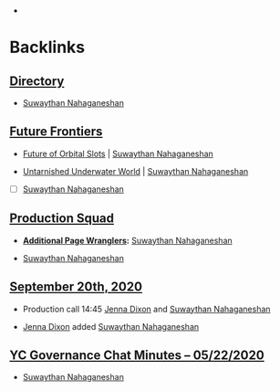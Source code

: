- 

# Backlinks
## [Directory](<Directory.md>)
- [Suwaythan Nahaganeshan](<Suwaythan Nahaganeshan.md>)

## [Future Frontiers](<Future Frontiers.md>)
- [Future of Orbital Slots](https://docs.google.com/presentation/d/1zNjdVUgTuU7Xne1xcGz6e-j3sAoKAnqjGM8HKmLEosg/edit?pli=1[slide](<slide.md>)=id.g86ae70180b_36_60) | [Suwaythan Nahaganeshan](<Suwaythan Nahaganeshan.md>)

- [Untarnished Underwater World](https://docs.google.com/presentation/d/1zNjdVUgTuU7Xne1xcGz6e-j3sAoKAnqjGM8HKmLEosg/edit?pli=1[slide](<slide.md>)=id.g86ae70180b_36_151) | [Suwaythan Nahaganeshan](<Suwaythan Nahaganeshan.md>)

- [ ] [Suwaythan Nahaganeshan](<Suwaythan Nahaganeshan.md>)

## [Production Squad](<Production Squad.md>)
- **[Additional Page Wranglers](<Additional Page Wranglers.md>):** [Suwaythan Nahaganeshan](<Suwaythan Nahaganeshan.md>)

- [Suwaythan Nahaganeshan](<Suwaythan Nahaganeshan.md>)

## [September 20th, 2020](<September 20th, 2020.md>)
- Production call 14:45 [Jenna Dixon](<Jenna Dixon.md>) and [Suwaythan Nahaganeshan](<Suwaythan Nahaganeshan.md>)

- [Jenna Dixon](<Jenna Dixon.md>) added [Suwaythan Nahaganeshan](<Suwaythan Nahaganeshan.md>)

## [YC Governance Chat Minutes – 05/22/2020](<YC Governance Chat Minutes – 05/22/2020.md>)
- [Suwaythan Nahaganeshan](<Suwaythan Nahaganeshan.md>)

